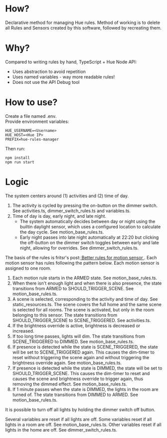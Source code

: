 # How?

Declarative method for managing Hue rules.
Method of working is to delete all Rules and Sensors created by this software,
followed by recreating them.

# Why?

Compared to writing rules by hand, TypeScript + Hue Node API:

- Uses abstraction to avoid repetition
- Uses named variables - way more readable rules!
- Does not use the API Debug tool

# How to use?

Create a file named .env.  
Provide environment variables:

```
HUE_USERNAME=<Username>
HUE_HOST=<Hue IP>
PREFIX=hue-rules-manager
```

Then run:

```
npm install
npm run start
```

# Logic

The system centers around (1) activities and (2) time of day.

1. The activity is cycled by pressing the on-button on the dimmer switch.
   See activities.ts, dimmer_switch_rules.ts and variables.ts.
2. Time of day is day, early night, and late night.
   - The system automatically decides between day or night using the builtin
     daylight sensor, which uses a configured location to calculate the day cycle.
     See motion_base_rules.ts.
   - Early night passes into late night automatically at 22:20 but clicking
     the off-button on the dimmer switch toggles between early and late night,
     allowing for overrides.
     See dimmer_switch_rules.ts.

The basis of the rules is fritsr's post:[
Better rules for motion sensor ](https://developers.meethue.com/forum/t/better-rules-for-motion-sensor/4937). Each motion sensor has rules following the pattern below. Each motion sensor is assigned to one room.

1. Each motion rule starts in the ARMED state. See motion_base_rules.ts.
2. When there isn't enough light and when there is also presence,
   the state transitions from ARMED to SHOULD_TRIGGER_SCENE. See motion_base_rules.ts.
3. A scene is selected, corresponding to the activity and time of day.
   See static_resources.ts.
   The scene covers the full home and the same scene is selected for all rooms.
   The scene is activated, but only in the room belonging to this sensor.
   The state transitions from SHOULD_TRIGGER_SCENE to SCENE_TRIGGERED. See activities.ts.
4. If the brightness override is active, brightness is decreased or increased.
5. If too long time passes, lights will dim.
   The state transitions from SCENE_TRIGGERED to DIMMED.
   See motion_base_rules.ts.
6. If presence is detected while the state is SCENE_TRIGGERED,
   the state will be set to SCENE_TRIGGERED again.
   This causes the dim-timer to reset without triggering the scene again
   and without triggering the brightness override again.
   See motion_base_rules.ts.
7. If presence is detected while the state is DIMMED,
   the state will be set to SHOULD_TRIGGER_SCENE.
   This causes the dim-timer to reset and causes the scene and brightness override
   to trigger again, thus removing the dimmed effect.
   See motion_base_rules.ts.
8. If 1 minute passes when the state is DIMMED,
   the lights in the room are turned of.
   The state transitions from DIMMED to ARMED.
   See motion_base_rules.ts.

It is possible to turn off all lights by holding the dimmer switch off button.

Several variables are reset if all lights are off.
Some variables reset if all lights in a room are off.
See motion_base_rules.ts.
Other variables reset if all lights in the home are off.
See dimmer_switch_rules.ts.
